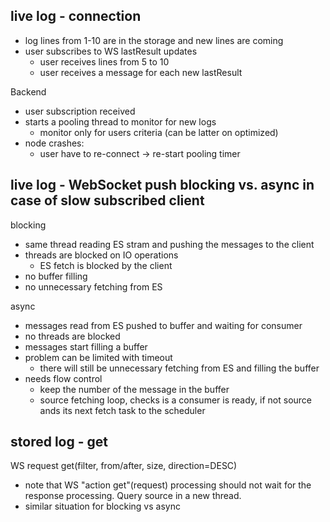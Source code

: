 live log - connection
--------
- log lines from 1-10 are in the storage and new lines are coming
- user subscribes to WS lastResult updates
    - user receives lines from 5 to 10
    - user receives a message for each new lastResult

Backend
- user subscription received
- starts a pooling thread to monitor for new logs
    - monitor only for users criteria (can be latter on optimized)
- node crashes:
    - user have to re-connect -> re-start pooling timer


live log - WebSocket push blocking vs. async in case of slow subscribed client
--------
blocking
- same thread reading ES stram and pushing the messages to the client
- threads are blocked on IO operations
    - ES fetch is blocked by the client
- no buffer filling
- no unnecessary fetching from ES

async
- messages read from ES pushed to buffer and waiting for consumer
- no threads are blocked
- messages start filling a buffer
- problem can be limited with timeout
    - there will still be unnecessary fetching from ES and filling the buffer
- needs flow control
    - keep the number of the message in the buffer
    - source fetching loop, checks is a consumer is ready, if not source ands its next fetch task to the scheduler


stored log - get
--------
WS request get(filter, from/after, size, direction=DESC)
- note that WS "action get"(request) processing should not wait for the response processing. Query source in a new thread.
- similar situation for blocking vs async

